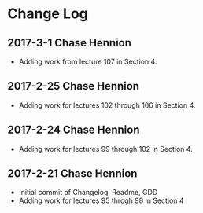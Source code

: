 # Change Log

## 2017-3-1 Chase Hennion

* Adding work from lecture 107 in Section 4.

## 2017-2-25 Chase Hennion

* Adding work for lectures 102 through 106 in Section 4.

## 2017-2-24 Chase Hennion

* Adding work for lectures 99 through 102 in Section 4.

## 2017-2-21 Chase Hennion

* Initial commit of Changelog, Readme, GDD
* Adding work for lectures 95 throgh 98 in Section 4
